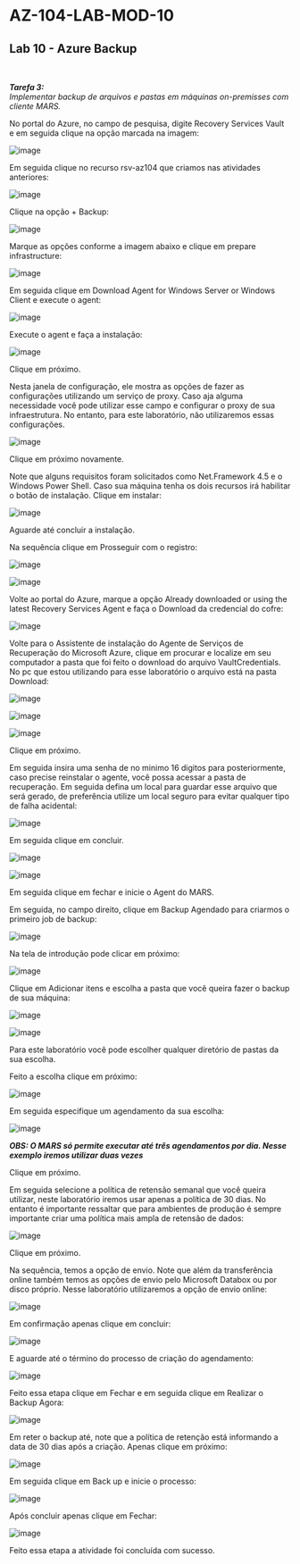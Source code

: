 # AZ-104-LAB-MOD-10

 <h2>Lab 10 - Azure Backup</h2> <br>

 ***Tarefa 3:***  
    *Implementar backup de arquivos e pastas em máquinas on-premisses com cliente MARS.*

No portal do Azure, no campo de pesquisa, digite Recovery Services Vault e em seguida clique na opção marcada na imagem: 

![image](https://user-images.githubusercontent.com/107069287/199734882-ecb340c4-6faa-40ff-ba78-4f345838c749.png)

Em seguida clique no recurso rsv-az104 que criamos nas atividades anteriores: 

![image](https://user-images.githubusercontent.com/107069287/199735065-34abd28f-dda5-4337-b5df-e0ff29e02cec.png)

Clique na opção + Backup: 

![image](https://user-images.githubusercontent.com/107069287/199735262-6c13f80b-5f2b-488a-b009-fb5e0339c396.png)

Marque as opções conforme a imagem abaixo e clique em prepare infrastructure: 

![image](https://user-images.githubusercontent.com/107069287/199736209-9c8b2622-cf58-4453-8063-dd5374c43ddb.png)

Em seguida clique em Download Agent for Windows Server or Windows Client e execute o agent: 

![image](https://user-images.githubusercontent.com/107069287/199738107-1589c34c-735e-4b3b-8a99-00a05862c286.png)

Execute o agent e faça a instalação: 

![image](https://user-images.githubusercontent.com/107069287/199738607-fe2a96a6-95a2-4b24-a45b-f73549dd6d99.png)

Clique em próximo. 

Nesta janela de configuração, ele mostra as opções de fazer as configurações utilizando um serviço de proxy. Caso aja alguma necessidade você pode utilizar esse campo e configurar o proxy de sua infraestrutura. No entanto, para este laboratório, não utilizaremos essas configurações. 

![image](https://user-images.githubusercontent.com/107069287/199738997-a90efea4-b087-4b18-b63e-34984b9a3550.png)

Clique em próximo novamente. 

Note que alguns requisitos foram solicitados como Net.Framework 4.5 e o Windows Power Shell. Caso sua máquina tenha os dois recursos irá habilitar o botão de instalação. Clique em instalar: 

![image](https://user-images.githubusercontent.com/107069287/199739761-3bcef6b2-c00b-4cf6-a816-8dffeaa26591.png)

Aguarde até concluir a instalação. 

Na sequência clique em Prosseguir com o registro: 

![image](https://user-images.githubusercontent.com/107069287/199754123-830d69b2-1b94-4aba-bb3e-2e19db4bbcb7.png)

![image](https://user-images.githubusercontent.com/107069287/199754371-abb4efe5-69f6-44de-9a26-ad6047539e56.png)

Volte ao portal do Azure, marque a opção Already downloaded or using the latest Recovery Services Agent e faça o Download da credencial do cofre: 

![image](https://user-images.githubusercontent.com/107069287/199754736-5c2c1c06-c4b8-48c5-ab4c-3fd2929f5503.png)

Volte para o Assistente de instalação do Agente de Serviços de Recuperação do Microsoft Azure, clique em procurar e localize em seu computador a pasta que foi feito o download do arquivo VaultCredentials. No pc que estou utilizando para esse laboratório o arquivo está na pasta Download: 

![image](https://user-images.githubusercontent.com/107069287/199755618-2b98daf8-0968-4c21-aad9-57ab5e8f3a6a.png)

![image](https://user-images.githubusercontent.com/107069287/199755726-2c08a7aa-aeb3-486b-907d-bb12dadcec8f.png)

![image](https://user-images.githubusercontent.com/107069287/199755788-39bedeb8-855f-488d-9591-7f4e7ae4fe9a.png)

Clique em próximo. 

Em seguida insira uma senha de no minimo 16 digitos para posteriormente, caso precise reinstalar o agente, você possa acessar a pasta de recuperação. Em seguida defina um local para guardar esse arquivo que será gerado, de preferência utilize um local seguro para evitar qualquer tipo de falha acidental: 

![image](https://user-images.githubusercontent.com/107069287/199757377-b0c9b70c-da23-4829-a409-6d6a7ee113be.png)

Em seguida clique em concluir. 

![image](https://user-images.githubusercontent.com/107069287/199757649-8ce2521d-c188-4662-ba7a-65eef9bb79ea.png)

![image](https://user-images.githubusercontent.com/107069287/199757969-70470543-f553-4152-86be-777207e4e6d6.png)

Em seguida clique em fechar e inicie o Agent do MARS. 

Em seguida, no campo direito, clique em Backup Agendado para criarmos o primeiro job de backup: 

![image](https://user-images.githubusercontent.com/107069287/199758661-8d78a2ba-a865-4ced-bb2b-cde297d1019a.png)

Na tela de introdução pode clicar em próximo: 

![image](https://user-images.githubusercontent.com/107069287/199758811-be436942-7692-47ed-9a14-62a475bf7b18.png)

Clique em Adicionar itens e escolha a pasta que você queira fazer o backup de sua máquina: 

![image](https://user-images.githubusercontent.com/107069287/199759298-1da4eba9-f767-4680-acf7-d1c2abe86b07.png)

![image](https://user-images.githubusercontent.com/107069287/199759607-71eff06e-a288-42aa-ad7d-2fe133b5f955.png)

Para este laboratório você pode escolher qualquer diretório de pastas da sua escolha. 

Feito a escolha clique em próximo: 

![image](https://user-images.githubusercontent.com/107069287/199759848-6c310854-0f2b-46ed-81da-b61efdada55e.png)

Em seguida especifique um agendamento da sua escolha: 

![image](https://user-images.githubusercontent.com/107069287/199760250-c3d29609-1349-4a6e-936d-28da6b788506.png)

***OBS: O MARS só permite executar até três agendamentos por dia. Nesse exemplo iremos utilizar duas vezes***

Clique em próximo. 

Em seguida selecione a política de retensão semanal que você queira utilizar, neste laboratório iremos usar apenas a política de 30 dias. No entanto é importante ressaltar que para ambientes de produção é sempre importante criar uma política mais ampla de retensão de dados: 

![image](https://user-images.githubusercontent.com/107069287/199761177-f1127f99-c4c6-4a42-9097-4bf29e2d93e4.png)

Clique em próximo. 

Na sequência, temos a opção de envio. Note que além da transferência online também temos as opções de envio pelo Microsoft Databox ou por disco próprio. Nesse laboratório utilizaremos a opção de envio online: 

![image](https://user-images.githubusercontent.com/107069287/199762082-3110a4ce-f841-45e8-8771-9feb1afd6252.png)

Em confirmação apenas clique em concluir: 

![image](https://user-images.githubusercontent.com/107069287/199762270-10febad8-52a9-48e4-9e39-3656fd23ad1f.png)

E aguarde até o término do processo de criação do agendamento: 

![image](https://user-images.githubusercontent.com/107069287/199762393-20315799-977d-42d7-9a1b-f5759a20da0c.png)

Feito essa etapa clique em Fechar e em seguida clique em Realizar o Backup Agora: 

![image](https://user-images.githubusercontent.com/107069287/199765067-f92a19c6-d530-46fb-a9fc-4c62ed095b1d.png)

Em reter o backup até, note que a política de retenção está informando a data de 30 dias após a criação. Apenas clique em próximo: 

![image](https://user-images.githubusercontent.com/107069287/199765708-f2909ee9-7bbf-4008-891b-9a2243c099b7.png)

Em seguida clique em Back up e inicie o processo: 

![image](https://user-images.githubusercontent.com/107069287/199765836-223dc5f6-2256-4364-b595-47df903d94e9.png)

Após concluir apenas clique em Fechar: 

![image](https://user-images.githubusercontent.com/107069287/199766659-65119281-0f4a-4e5f-b3ac-4b5f9f38762b.png)

Feito essa etapa a atividade foi concluída com sucesso. 
